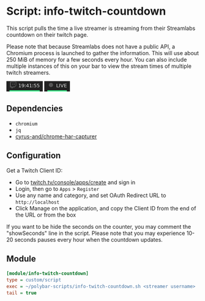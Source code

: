 # Script: info-twitch-countdown

This script pulls the time a live streamer is streaming from their Streamlabs countdown on their twitch page.

Please note that because Streamlabs does not have a public API, a Chromium process is launched to gather the information. This will use about 250 MiB of memory for a few seconds every hour. You can also include multiple instances of this on your bar to view the stream times of multiple twitch streamers.

![info-twitch-countdown](screenshots/1.png)
![info-twitch-live](screenshots/2.png)


## Dependencies

* `chromium`
* `jq`
* [cyrus-and/chrome-har-capturer](https://github.com/cyrus-and/chrome-har-capturer)


## Configuration

Get a Twitch Client ID:

* Go to [twitch.tv/console/apps/create](https://glass.twitch.tv/console/apps/create) and sign in
* Login, then go to `Apps` > `Register`
* Use any name and category, and set OAuth Redirect URL to `http://localhost`
* Click Manage on the application, and copy the Client ID from the end of the URL or from the box

If you want to be hide the seconds on the counter, you may comment the "showSeconds" line in the script. Please note that you may experience 10-20 seconds pauses every hour when the countdown updates.


## Module

```ini
[module/info-twitch-countdown]
type = custom/script
exec = ~/polybar-scripts/info-twitch-countdown.sh <streamer username>
tail = true
```
